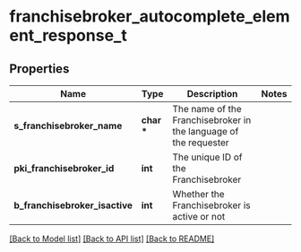 # franchisebroker_autocomplete_element_response_t

## Properties
Name | Type | Description | Notes
------------ | ------------- | ------------- | -------------
**s_franchisebroker_name** | **char \*** | The name of the Franchisebroker in the language of the requester | 
**pki_franchisebroker_id** | **int** | The unique ID of the Franchisebroker | 
**b_franchisebroker_isactive** | **int** | Whether the Franchisebroker is active or not | 

[[Back to Model list]](../README.md#documentation-for-models) [[Back to API list]](../README.md#documentation-for-api-endpoints) [[Back to README]](../README.md)


